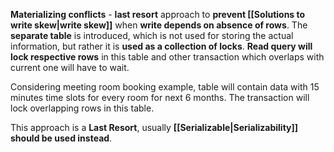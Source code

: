 **Materializing conflicts** - **last resort** approach to **prevent [[Solutions to write skew|write skew]]** when **write depends on absence of rows**. The **separate table** is introduced, which is not used for storing the actual information, but rather it is **used as a collection of locks**. **Read query will lock respective rows** in this table and other transaction which overlaps with current one will have to wait.

Considering meeting room booking example, table will contain data with 15 minutes time slots for every room for next 6 months. The transaction will lock overlapping rows in this table.

This approach is a **Last Resort**, usually **[[Serializable|Serializability]] should be used instead**.